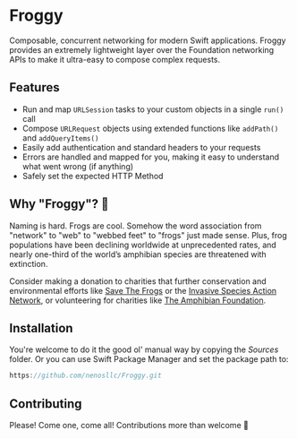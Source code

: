 # Froggy

Composable, concurrent networking for modern Swift applications. Froggy provides an extremely lightweight layer over the Foundation networking APIs to make it ultra-easy to compose complex requests.

## Features
 - Run and map `URLSession` tasks to your custom objects in a single `run()` call
 - Compose `URLRequest` objects using extended functions like `addPath()` and `addQueryItems()`
 - Easily add authentication and standard headers to your requests
 - Errors are handled and mapped for you, making it easy to understand what went wrong (if anything)
 - Safely set the expected HTTP Method

## Why "Froggy"? 🐸
Naming is hard. Frogs are cool. Somehow the word association from "network" to "web" to "webbed feet" to "frogs" just made sense. Plus, frog populations have been declining worldwide at unprecedented rates, and nearly one-third of the world’s amphibian species are threatened with extinction.

Consider making a donation to charities that further conservation and environmental efforts like [Save The Frogs](https://savethefrogs.com) or the [Invasive Species Action Network](https://stopais.org), or volunteering for charities like [The Amphibian Foundation](https://www.amphibianfoundation.org).

## Installation
You're welcome to do it the good ol' manual way by copying the _Sources_ folder. Or you can use Swift Package Manager and set the package path to:

```swift
https://github.com/nenosllc/Froggy.git
```

## Contributing
Please! Come one, come all! Contributions more than welcome 🙂
